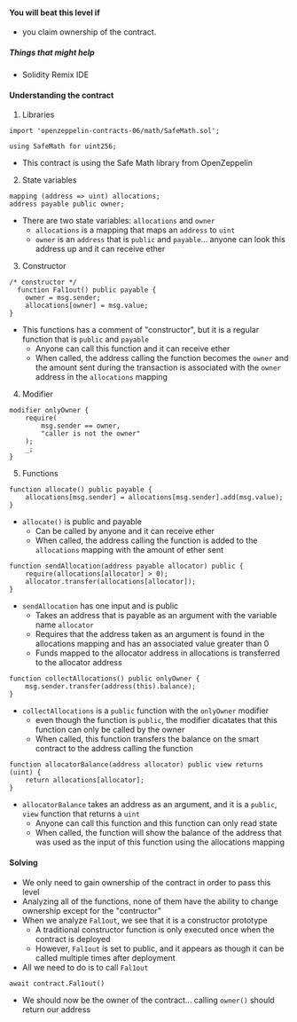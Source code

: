 #### You will beat this level if
- you claim ownership of the contract.

##### Things that might help
- Solidity Remix IDE

#### Understanding the contract
1. Libraries
```solidity
import 'openzeppelin-contracts-06/math/SafeMath.sol';

using SafeMath for uint256;
```
- This contract is using the Safe Math library from OpenZeppelin

2. State variables
```solidity
mapping (address => uint) allocations;
address payable public owner;
```
- There are two state variables: ``allocations`` and ``owner``
    - ``allocations`` is a mapping that maps an ``address`` to ``uint``
    - ``owner`` is an ``address`` that is ``public`` and ``payable``... anyone can look this address up and it can receive ether

3. Constructor
```solidity
/* constructor */
  function Fal1out() public payable {
    owner = msg.sender;
    allocations[owner] = msg.value;
}
```
- This functions has a comment of "constructor", but it is a regular function that is ``public`` and ``payable``
    - Anyone can call this function and it can receive ether
    - When called, the address calling the function becomes the ``owner`` and the amount sent during the transaction is associated with the ``owner`` address in the ``allocations`` mapping

4. Modifier
```solidity
modifier onlyOwner {
    require(
        msg.sender == owner,
        "caller is not the owner"
    );
    _;
}
```

5. Functions
```solidity
function allocate() public payable {
    allocations[msg.sender] = allocations[msg.sender].add(msg.value);
}
```
- ``allocate()`` is public and payable
    - Can be called by anyone and it can receive ether
    - When called, the address calling the function is added to the ``allocations`` mapping with the amount of ether sent

```solidity
function sendAllocation(address payable allocator) public {
    require(allocations[allocator] > 0);
    allocator.transfer(allocations[allocator]);
}
```
- ``sendAllocation`` has one input and is public
    - Takes an address that is payable as an argument with the variable name ``allocator``
    - Requires that the address taken as an argument is found in the allocations mapping and has an associated value greater than 0
    - Funds mapped to the allocator address in allocations is transferred to the allocator address

```solidity
function collectAllocations() public onlyOwner {
    msg.sender.transfer(address(this).balance);
}
```
- ``collectAllocations`` is a ``public`` function with the ``onlyOwner`` modifier
    - even though the function is ``public``, the modifier dicatates that this function can only be called by the owner
    - When called, this function transfers the balance on the smart contract to the address calling the function

```solidity
function allocatorBalance(address allocator) public view returns (uint) {
    return allocations[allocator];
}
```
- ``allocatorBalance`` takes an address as an argument, and it is a ``public``, ``view`` function that returns a ``uint``
    - Anyone can call this function and this function can only read state
    - When called, the function will show the balance of the address that was used as the input of this function using the allocations mapping

#### Solving
- We only need to gain ownership of the contract in order to pass this level
- Analyzing all of the functions, none of them have the ability to change ownership except for the "contructor"
- When we analyze ``Fal1out``, we see that it is a constructor prototype
    - A traditional constructor function is only executed once when the contract is deployed
    - However, ``Fal1out`` is set to public, and it appears as though it can be called multiple times after deployment
- All we need to do is to call ``Fal1out``
```solidity
await contract.Fal1out()
```
- We should now be the owner of the contract... calling ``owner()`` should return our address